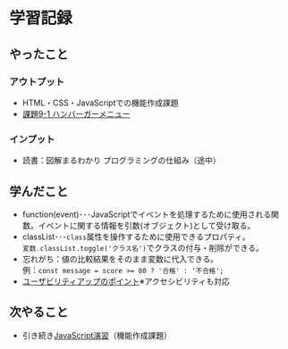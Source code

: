 # 学習記録

## やったこと

### アウトプット
- HTML・CSS・JavaScriptでの機能作成課題
- [課題9-1 ハンバーガーメニュー](../practice/javascript_tasks/9_funcs/)

### インプット
- 読書：図解まるわかり プログラミングの仕組み（途中）

## 学んだこと
- function(event)･･･JavaScriptでイベントを処理するために使用される関数。イベントに関する情報を引数(オブジェクト)として受け取る。
- classList･･･`class`属性を操作するために使用できるプロパティ。  
`変数.classList.toggle('クラス名')`でクラスの付与・削除ができる。
- 忘れがち：値の比較結果をそのまま変数に代入できる。  
例：`const message = score >= 80 ? '合格' : '不合格';`
- [ユーザビリティアップのポイント](../note/javascript/point-usability.md)※アクセシビリティも対応

## 次やること
- 引き続き[JavaScript演習](../practice/javascript_tasks/9_funcs/)（機能作成課題）
